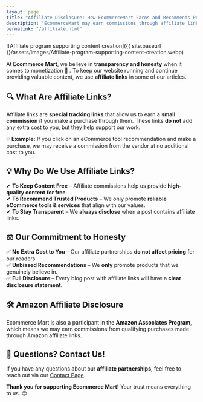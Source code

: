 ```yaml
---
layout: page
title: "Affiliate Disclosure: How EcommerceMart Earns and Recommends Products"
description: "EcommerceMart may earn commissions through affiliate links at no extra cost to you. Read how we choose and promote products."
permalink: "/affiliate.html"
---
```


![Affiliate program supporting content creation]({{ site.baseurl }}/assets/images/Affiliate-program-supporting-content-creation.webp)

At  **Ecommerce Mart**, we believe in **transparency and honesty** when it comes to monetization 📝 . To keep our website running and continue providing valuable content, we use **affiliate links** in some of our articles.  

## 🔍 **What Are Affiliate Links?**  

Affiliate links are **special tracking links** that allow us to earn a **small commission** if you make a purchase through them. These links **do not** add any extra cost to you, but they help support our work.  

💡 **Example:** If you click on an eCommerce tool recommendation and make a purchase, we may receive a commission from the vendor at no additional cost to you.  

## 💡 **Why Do We Use Affiliate Links?**  

✔ **To Keep Content Free** – Affiliate commissions help us provide **high-quality content for free**.  
✔ **To Recommend Trusted Products** – We only promote **reliable eCommerce tools & services** that align with our values.  
✔ **To Stay Transparent** – We **always disclose** when a post contains affiliate links.  

## ⚖️ **Our Commitment to Honesty**  

✅ **No Extra Cost to You** – Our affiliate partnerships **do not affect pricing** for our readers.  
✅ **Unbiased Recommendations** – We **only** promote products that we genuinely believe in.  
✅ **Full Disclosure** – Every blog post with affiliate links will have a **clear disclosure statement**.  

## 🛠 **Amazon Affiliate Disclosure**  

Ecommerce Mart is also a participant in the **Amazon Associates Program**, which means we may earn commissions from qualifying purchases made through Amazon affiliate links.  

## 📢 **Questions? Contact Us!**  

If you have any questions about our **affiliate partnerships**, feel free to reach out via our [Contact Page](/contact-us).  

**Thank you for supporting Ecommerce Mart!** Your trust means everything to us. 😊  
